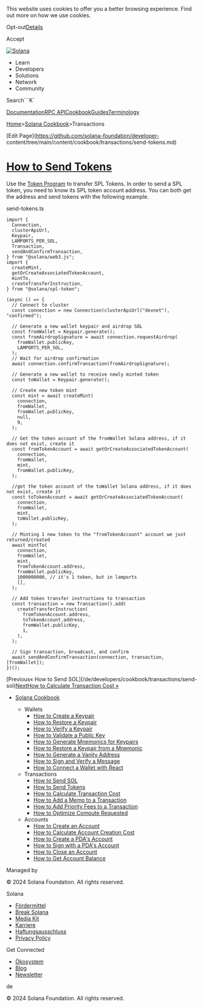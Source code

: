 This website uses cookies to offer you a better browsing experience. Find out
more on how we use cookies.

Opt-out[Details](/de/privacy-policy#collection-of-information)

Accept

[![Solana](/_next/static/media/logotype-dark.f79d530d.svg)](/de)

  * Learn
  * Developers
  * Solutions
  * Network
  * Community

Search```K`

[Documentation](/de/docs)[RPC
API](/de/docs/rpc)[Cookbook](/de/developers/cookbook)[Guides](/de/developers/guides)[Terminology](/de/docs/terminology)

[Home](/de)>[Solana Cookbook](/de/developers/cookbook)>Transactions

[Edit Page](https://github.com/solana-foundation/developer-
content/tree/main/content/cookbook/transactions/send-tokens.md)

# [How to Send Tokens](/de/developers/cookbook/transactions/send-tokens)

Use the [Token Program](https://spl.solana.com/token) to transfer SPL Tokens.
In order to send a SPL token, you need to know its SPL token account address.
You can both get the address and send tokens with the following example.

send-tokens.ts

    
    
    import {
      Connection,
      clusterApiUrl,
      Keypair,
      LAMPORTS_PER_SOL,
      Transaction,
      sendAndConfirmTransaction,
    } from "@solana/web3.js";
    import {
      createMint,
      getOrCreateAssociatedTokenAccount,
      mintTo,
      createTransferInstruction,
    } from "@solana/spl-token";
     
    (async () => {
      // Connect to cluster
      const connection = new Connection(clusterApiUrl("devnet"), "confirmed");
     
      // Generate a new wallet keypair and airdrop SOL
      const fromWallet = Keypair.generate();
      const fromAirdropSignature = await connection.requestAirdrop(
        fromWallet.publicKey,
        LAMPORTS_PER_SOL,
      );
      // Wait for airdrop confirmation
      await connection.confirmTransaction(fromAirdropSignature);
     
      // Generate a new wallet to receive newly minted token
      const toWallet = Keypair.generate();
     
      // Create new token mint
      const mint = await createMint(
        connection,
        fromWallet,
        fromWallet.publicKey,
        null,
        9,
      );
     
      // Get the token account of the fromWallet Solana address, if it does not exist, create it
      const fromTokenAccount = await getOrCreateAssociatedTokenAccount(
        connection,
        fromWallet,
        mint,
        fromWallet.publicKey,
      );
     
      //get the token account of the toWallet Solana address, if it does not exist, create it
      const toTokenAccount = await getOrCreateAssociatedTokenAccount(
        connection,
        fromWallet,
        mint,
        toWallet.publicKey,
      );
     
      // Minting 1 new token to the "fromTokenAccount" account we just returned/created
      await mintTo(
        connection,
        fromWallet,
        mint,
        fromTokenAccount.address,
        fromWallet.publicKey,
        1000000000, // it's 1 token, but in lamports
        [],
      );
     
      // Add token transfer instructions to transaction
      const transaction = new Transaction().add(
        createTransferInstruction(
          fromTokenAccount.address,
          toTokenAccount.address,
          fromWallet.publicKey,
          1,
        ),
      );
     
      // Sign transaction, broadcast, and confirm
      await sendAndConfirmTransaction(connection, transaction, [fromWallet]);
    })();

[Previous« How to Send SOL](/de/developers/cookbook/transactions/send-
sol)[NextHow to Calculate Transaction Cost
»](/de/developers/cookbook/transactions/calculate-cost)

  * [Solana Cookbook](/de/developers/cookbook)

    * Wallets
      * [How to Create a Keypair](/de/developers/cookbook/wallets/create-keypair)
      * [How to Restore a Keypair](/de/developers/cookbook/wallets/restore-keypair)
      * [How to Verify a Keypair](/de/developers/cookbook/wallets/verify-keypair)
      * [How to Validate a Public Key](/de/developers/cookbook/wallets/check-publickey)
      * [How to Generate Mnemonics for Keypairs](/de/developers/cookbook/wallets/generate-mnemonic)
      * [How to Restore a Keypair from a Mnemonic](/de/developers/cookbook/wallets/restore-from-mnemonic)
      * [How to Generate a Vanity Address](/de/developers/cookbook/wallets/generate-vanity-address)
      * [How to Sign and Verify a Message](/de/developers/cookbook/wallets/sign-message)
      * [How to Connect a Wallet with React](/de/developers/cookbook/wallets/connect-wallet-react)
    * Transactions
      * [How to Send SOL](/de/developers/cookbook/transactions/send-sol)
      * [How to Send Tokens](/de/developers/cookbook/transactions/send-tokens)
      * [How to Calculate Transaction Cost](/de/developers/cookbook/transactions/calculate-cost)
      * [How to Add a Memo to a Transaction](/de/developers/cookbook/transactions/add-memo)
      * [How to Add Priority Fees to a Transaction](/de/developers/cookbook/transactions/add-priority-fees)
      * [How to Optimize Compute Requested](/de/developers/cookbook/transactions/optimize-compute)
    * Accounts
      * [How to Create an Account](/de/developers/cookbook/accounts/create-account)
      * [How to Calculate Account Creation Cost](/de/developers/cookbook/accounts/calculate-rent)
      * [How to Create a PDA's Account](/de/developers/cookbook/accounts/create-pda-account)
      * [How to Sign with a PDA's Account](/de/developers/cookbook/accounts/sign-with-pda)
      * [How to Close an Account](/de/developers/cookbook/accounts/close-account)
      * [How to Get Account Balance](/de/developers/cookbook/accounts/get-account-balance)

Managed by

[](/de)

[](/youtube)[](/twitter)[](/discord)[](/reddit)[](/github)[](/telegram)

© 2024 Solana Foundation. All rights reserved.

Solana

  * [Fördermittel](https://solana.org/grants)
  * [Break Solana](https://break.solana.com/)
  * [Media Kit](/de/branding)
  * [Karriere](https://jobs.solana.com/)
  * [Haftungsausschluss](/de/tos)
  * [Privacy Policy](/de/privacy-policy)

Get Connected

  * [Ökosystem](/de/ecosystem)
  * [Blog](/de/news)
  * [Newsletter](/de/newsletter)

de

© 2024 Solana Foundation. All rights reserved.


